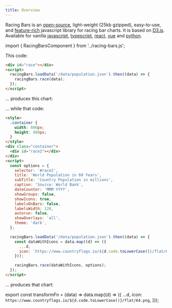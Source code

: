 ```yaml
---
title: Overview
---
```


Racing Bars is an [open-source](https://github.com/hatemhosny/racing-bars), light-weight (25kb gzipped),
easy-to-use, and [feature-rich](./features.md) javascript library for racing bar charts.
It is based on <a href="https://d3js.org" target="_blank" className="external">D3.js</a>.
Available for vanilla [javascript](./getting-started/installation.md),
[typescript](./packages/typescript.md),
[react](./packages/react.md),
[vue](./packages/vue.md)
and [python](./packages/python.md).

import { RacingBarsComponent } from '../racing-bars.js';

This code:

```html
<div id="race"></div>
<script>
  racingBars.loadData('/data/population.json').then((data) => {
    racingBars.race(data);
  });
</script>
```

... produces this chart:

<div className="gallery">
  <RacingBarsComponent
    dataUrl="/data/population.csv"
    dataType="csv"
  />
</div>
<p> </p>
<p>... while that code:</p>

```html
<style>
  .container {
    width: 800px;
    height: 400px;
  }
</style>
<div class="container">
  <div id="race2"></div>
</div>
<script>
  const options = {
    selector: '#race2',
    title: 'World Population in 60 Years',
    subTitle: 'Country Population in millions',
    caption: 'Source: World Bank',
    dateCounter: 'MMM YYYY',
    showGroups: false,
    showIcons: true,
    labelsOnBars: false,
    labelsWidth: 120,
    autorun: false,
    showOverlays: 'all',
    theme: 'dark',
  };

  racingBars.loadData('/data/population.json').then((data) => {
    const dataWithIcons = data.map((d) => ({
      ...d,
      icon: `https://www.countryflags.io/${d.code.toLowerCase()}/flat/64.png`,
    }));

    racingBars.race(dataWithIcons, options);
  });
</script>
```

... produces that chart:

export const transformFn = (data) => data.map((d) => ({
...d,
icon: `https://www.countryflags.io/${d.code.toLowerCase()}/flat/64.png`,
}));

<div style={{width: 800, height: 400}}>
  <div className="gallery">
    <RacingBarsComponent
      dataUrl="/data/population.csv"
      dataType="csv"
      dataTransform={transformFn}
      title="World Population in 60 Years"
      subTitle="Country Population in millions"
      caption="Source: World Bank"
      dateCounter= "MMM YYYY"
      showGroups={false}
      showIcons={true}
      labelsOnBars={false}
      labelsWidth="120"
      autorun={false}
      showOverlays="all"
      theme="dark"
    />
  </div>
</div>
